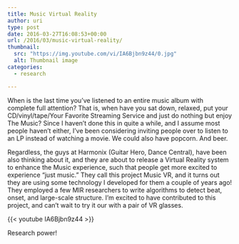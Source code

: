 ```yaml
---
title: Music Virtual Reality
author: uri
type: post
date: 2016-03-27T16:08:53+00:00
url: /2016/03/music-virtual-reality/
thumbnail:
  src: "https://img.youtube.com/vi/IA6Bjbn9z44/0.jpg"
  alt: Thumbnail image
categories:
  - research

---
```

When is the last time you&#8217;ve listened to an entire music album with complete full attention? That is, when have you sat down, relaxed, put your CD/vinyl/tape/Your Favorite Streaming Service and just do nothing but enjoy The Music? Since I haven&#8217;t done this in quite a while, and I assume most people haven&#8217;t either, I&#8217;ve been considering inviting people over to <emph>listen</emph> to an LP instead of watching a movie. We could also have popcorn. And beer.

Regardless, the guys at Harmonix (Guitar Hero, Dance Central), have been also thinking about it, and they are about to release a Virtual Reality system to enhance the Music experience, such that people get more excited to experience &#8220;just music.&#8221; They call this project Music VR, and it turns out they are using some technology I developed for them a couple of years ago! They employed a few MIR researchers to write algorithms to detect beat, onset, and large-scale structure. I&#8217;m excited to have contributed to this project, and can&#8217;t wait to try it our with a pair of VR glasses.

{{< youtube IA6Bjbn9z44 >}}</iframe>

Research power!